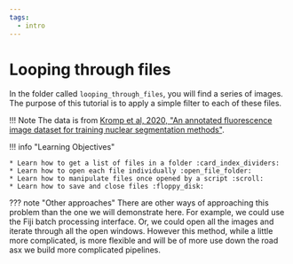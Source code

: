 ```yaml
---
tags:
  - intro
---
```

# Looping through files

In the folder called `looping_through_files`, you will find a series of images.
The purpose of this tutorial is to apply a simple filter to each of these files.

!!! Note
    The data is from [Kromp et al, 2020, "An annotated fluorescence image dataset for training nuclear segmentation methods"](https://www.nature.com/articles/s41597-020-00608-w).

!!! info "Learning Objectives"

    * Learn how to get a list of files in a folder :card_index_dividers:
    * Learn how to open each file individually :open_file_folder:
    * Learn how to manipulate files once opened by a script :scroll:
    * Learn how to save and close files :floppy_disk:

??? note "Other approaches"
    There are other ways of approaching this problem than the one we will
    demonstrate here. For example, we could use the Fiji batch processing
    interface. Or, we could open all the images and iterate through all the
    open windows. However this method, while a little more complicated, is more
    flexible and will be of more use down the road asx we build more complicated
    pipelines.
